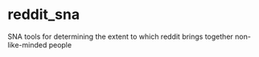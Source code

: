 reddit_sna
==========

SNA tools for determining the extent to which reddit brings together non-like-minded people
